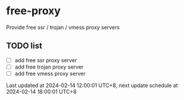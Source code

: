 
# free-proxy
Provide free ssr / trojan / vmess proxy servers


## TODO list
- [ ] add free ssr proxy server
- [ ] add free trojan proxy server
- [ ] add free vmess proxy server

Last updated at 2024-02-14 12:00:01 UTC+8, next update schedule at 2024-02-14 18:00:01 UTC+8

